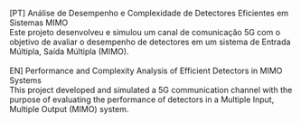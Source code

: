 
[PT] Análise de Desempenho e Complexidade de Detectores Eficientes em Sistemas MIMO</br>
Este projeto desenvolveu e simulou um canal de comunicação 5G com o objetivo de avaliar o desempenho de detectores em um sistema de Entrada Múltipla, Saída Múltipla (MIMO).</br></br>
EN] Performance and Complexity Analysis of Efficient Detectors in MIMO Systems</br>
This project developed and simulated a 5G communication channel with the purpose of evaluating
the performance of detectors in a Multiple Input, Multiple Output (MIMO) system.
